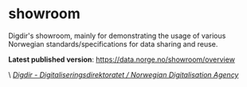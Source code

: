 # showroom

Digdir's showroom, mainly for demonstrating the usage of various Norwegian standards/specifications for data sharing and reuse. 

**Latest published version**: https://data.norge.no/showroom/overview

\ [_Digdir - Digitaliseringsdirektoratet / Norwegian Digitalisation Agency_](https://digdir.no)
